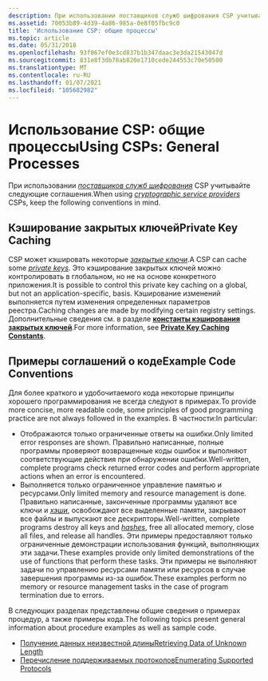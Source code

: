 ```yaml
---
description: При использовании поставщиков служб шифрования CSP учитывайте следующие соглашения.
ms.assetid: 70053b89-4d39-4a86-985a-0e8f05fbc9c0
title: 'Использование CSP: общие процессы'
ms.topic: article
ms.date: 05/31/2018
ms.openlocfilehash: 93f067ef0e3cd837b1b347daac3e3da21543047d
ms.sourcegitcommit: 831e8f3db78ab820e1710cede244553c70e50500
ms.translationtype: MT
ms.contentlocale: ru-RU
ms.lasthandoff: 01/07/2021
ms.locfileid: "105682982"
---
```

# <a name="using-csps-general-processes"></a><span data-ttu-id="3d5c4-103">Использование CSP: общие процессы</span><span class="sxs-lookup"><span data-stu-id="3d5c4-103">Using CSPs: General Processes</span></span>

<span data-ttu-id="3d5c4-104">При использовании [*поставщиков служб шифрования*](../secgloss/c-gly.md) CSP учитывайте следующие соглашения.</span><span class="sxs-lookup"><span data-stu-id="3d5c4-104">When using [*cryptographic service providers*](../secgloss/c-gly.md) CSPs, keep the following conventions in mind.</span></span>

## <a name="private-key-caching"></a><span data-ttu-id="3d5c4-105">Кэширование закрытых ключей</span><span class="sxs-lookup"><span data-stu-id="3d5c4-105">Private Key Caching</span></span>

<span data-ttu-id="3d5c4-106">CSP может кэшировать некоторые [*закрытые ключи*](../secgloss/p-gly.md).</span><span class="sxs-lookup"><span data-stu-id="3d5c4-106">A CSP can cache some [*private keys*](../secgloss/p-gly.md).</span></span> <span data-ttu-id="3d5c4-107">Это кэширование закрытых ключей можно контролировать в глобальном, но не на основе конкретного приложения.</span><span class="sxs-lookup"><span data-stu-id="3d5c4-107">It is possible to control this private key caching on a global, but not an application-specific, basis.</span></span> <span data-ttu-id="3d5c4-108">Кэширование изменений выполняется путем изменения определенных параметров реестра.</span><span class="sxs-lookup"><span data-stu-id="3d5c4-108">Caching changes are made by modifying certain registry settings.</span></span> <span data-ttu-id="3d5c4-109">Дополнительные сведения см. в разделе [**константы кэширования закрытых ключей**](private-key-caching-constants.md).</span><span class="sxs-lookup"><span data-stu-id="3d5c4-109">For more information, see [**Private Key Caching Constants**](private-key-caching-constants.md).</span></span>

## <a name="example-code-conventions"></a><span data-ttu-id="3d5c4-110">Примеры соглашений о коде</span><span class="sxs-lookup"><span data-stu-id="3d5c4-110">Example Code Conventions</span></span>

<span data-ttu-id="3d5c4-111">Для более краткого и удобочитаемого кода некоторые принципы хорошего программирования не всегда следуют в примерах.</span><span class="sxs-lookup"><span data-stu-id="3d5c4-111">To provide more concise, more readable code, some principles of good programming practice are not always followed in the examples.</span></span> <span data-ttu-id="3d5c4-112">В частности:</span><span class="sxs-lookup"><span data-stu-id="3d5c4-112">In particular:</span></span>

-   <span data-ttu-id="3d5c4-113">Отображаются только ограниченные ответы на ошибки.</span><span class="sxs-lookup"><span data-stu-id="3d5c4-113">Only limited error responses are shown.</span></span> <span data-ttu-id="3d5c4-114">Правильно написанные, полные программы проверяют возвращенные коды ошибок и выполняют соответствующие действия при обнаружении ошибки.</span><span class="sxs-lookup"><span data-stu-id="3d5c4-114">Well-written, complete programs check returned error codes and perform appropriate actions when an error is encountered.</span></span>
-   <span data-ttu-id="3d5c4-115">Выполняется только ограниченное управление памятью и ресурсами.</span><span class="sxs-lookup"><span data-stu-id="3d5c4-115">Only limited memory and resource management is done.</span></span> <span data-ttu-id="3d5c4-116">Правильно написанные, законченные программы удаляют все ключи и [*хэши*](../secgloss/h-gly.md), освобождают все выделенные памяти, закрывают все файлы и выпускают все дескрипторы.</span><span class="sxs-lookup"><span data-stu-id="3d5c4-116">Well-written, complete programs destroy all keys and [*hashes*](../secgloss/h-gly.md), free all allocated memory, close all files, and release all handles.</span></span> <span data-ttu-id="3d5c4-117">Эти примеры предоставляют только ограниченные демонстрации использования функций, выполняющих эти задачи.</span><span class="sxs-lookup"><span data-stu-id="3d5c4-117">These examples provide only limited demonstrations of the use of functions that perform these tasks.</span></span> <span data-ttu-id="3d5c4-118">Эти примеры не выполняют задачи по управлению ресурсами памяти или ресурсов в случае завершения программы из-за ошибок.</span><span class="sxs-lookup"><span data-stu-id="3d5c4-118">These examples perform no memory or resource management tasks in the case of program termination due to errors.</span></span>

<span data-ttu-id="3d5c4-119">В следующих разделах представлены общие сведения о примерах процедур, а также примеры кода.</span><span class="sxs-lookup"><span data-stu-id="3d5c4-119">The following topics present general information about procedure examples as well as sample code.</span></span>

-   [<span data-ttu-id="3d5c4-120">Получение данных неизвестной длины</span><span class="sxs-lookup"><span data-stu-id="3d5c4-120">Retrieving Data of Unknown Length</span></span>](retrieving-data-of-unknown-length.md)
-   [<span data-ttu-id="3d5c4-121">Перечисление поддерживаемых протоколов</span><span class="sxs-lookup"><span data-stu-id="3d5c4-121">Enumerating Supported Protocols</span></span>](enumerating-supported-protocols.md)

 

 
